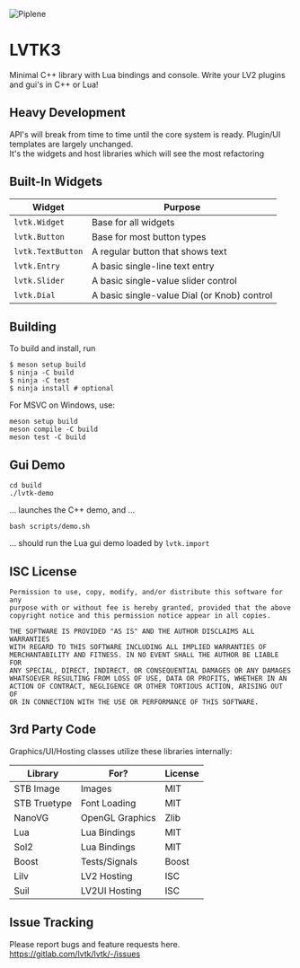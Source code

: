 ![Piplene](https://gitlab.com/lvtk/lvtk/badges/main/pipeline.svg)

LVTK3
=====

Minimal C++ library with Lua bindings and console. Write your LV2 plugins and gui's in C++ or Lua!

Heavy Development
-----------------
API's will break from time to time until the core system is ready.  Plugin/UI templates are largely unchanged.  
It's the widgets and host libraries which will see the most refactoring

Built-In Widgets
----------------
| Widget            | Purpose              |
|-------------------|----------------------|
| `lvtk.Widget`     | Base for all widgets |
| `lvtk.Button`     | Base for most button types |
| `lvtk.TextButton` | A regular button that shows text |
| `lvtk.Entry`      | A basic single-line text entry |
| `lvtk.Slider`     | A basic single-value slider control |
| `lvtk.Dial`       | A basic single-value Dial (or Knob) control |

Building
--------
To build and install, run
```
$ meson setup build
$ ninja -C build
$ ninja -C test
$ ninja install # optional
```

For MSVC on Windows, use:
```
meson setup build
meson compile -C build
meson test -C build
```

Gui Demo
--------
```
cd build
./lvtk-demo
```
... launches the C++ demo, and ...  
```
bash scripts/demo.sh
```
... should run the Lua gui demo loaded by `lvtk.import`

ISC License
-----------
```
Permission to use, copy, modify, and/or distribute this software for any
purpose with or without fee is hereby granted, provided that the above
copyright notice and this permission notice appear in all copies.

THE SOFTWARE IS PROVIDED "AS IS" AND THE AUTHOR DISCLAIMS ALL WARRANTIES
WITH REGARD TO THIS SOFTWARE INCLUDING ALL IMPLIED WARRANTIES OF
MERCHANTABILITY AND FITNESS. IN NO EVENT SHALL THE AUTHOR BE LIABLE FOR
ANY SPECIAL, DIRECT, INDIRECT, OR CONSEQUENTIAL DAMAGES OR ANY DAMAGES
WHATSOEVER RESULTING FROM LOSS OF USE, DATA OR PROFITS, WHETHER IN AN
ACTION OF CONTRACT, NEGLIGENCE OR OTHER TORTIOUS ACTION, ARISING OUT OF
OR IN CONNECTION WITH THE USE OR PERFORMANCE OF THIS SOFTWARE.
```

3rd Party Code
--------------
Graphics/UI/Hosting classes utilize these libraries internally:

| Library      | For?            | License |
|--------------|-----------------|---------|
| STB Image    | Images          | MIT     |
| STB Truetype | Font Loading    | MIT     |
| NanoVG       | OpenGL Graphics | Zlib    |
| Lua          | Lua Bindings    | MIT     |
| Sol2         | Lua Bindings    | MIT     |
| Boost        | Tests/Signals   | Boost   |
| Lilv         | LV2 Hosting     | ISC     |
| Suil         | LV2UI Hosting   | ISC     |

Issue Tracking
--------------
Please report bugs and feature requests here. 
https://gitlab.com/lvtk/lvtk/-/issues
